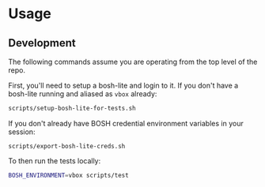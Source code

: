 # Usage

## Development
The following commands assume you are operating
from the top level of the repo.

First, you'll need to setup a bosh-lite and login to it.
If you don't have a bosh-lite running
and aliased as `vbox` already:
```sh
scripts/setup-bosh-lite-for-tests.sh
```

If you don't already have BOSH credential
environment variables in your session:
```
scripts/export-bosh-lite-creds.sh
```

To then run the tests locally:
```sh
BOSH_ENVIRONMENT=vbox scripts/test
```
